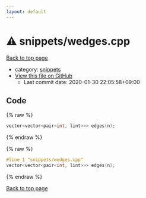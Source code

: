 ```yaml
---
layout: default
---
```


<!-- mathjax config similar to math.stackexchange -->
<script type="text/javascript" async
  src="https://cdnjs.cloudflare.com/ajax/libs/mathjax/2.7.5/MathJax.js?config=TeX-MML-AM_CHTML">
</script>
<script type="text/x-mathjax-config">
  MathJax.Hub.Config({
    TeX: { equationNumbers: { autoNumber: "AMS" }},
    tex2jax: {
      inlineMath: [ ['$','$'] ],
      processEscapes: true
    },
    "HTML-CSS": { matchFontHeight: false },
    displayAlign: "left",
    displayIndent: "2em"
  });
</script>

<script type="text/javascript" src="https://cdnjs.cloudflare.com/ajax/libs/jquery/3.4.1/jquery.min.js"></script>
<script src="https://cdn.jsdelivr.net/npm/jquery-balloon-js@1.1.2/jquery.balloon.min.js" integrity="sha256-ZEYs9VrgAeNuPvs15E39OsyOJaIkXEEt10fzxJ20+2I=" crossorigin="anonymous"></script>
<script type="text/javascript" src="../../assets/js/copy-button.js"></script>
<link rel="stylesheet" href="../../assets/css/copy-button.css" />


# :warning: snippets/wedges.cpp

<a href="../../index.html">Back to top page</a>

* category: <a href="../../index.html#67be68a348da3b850fb7daa10b034528">snippets</a>
* <a href="{{ site.github.repository_url }}/blob/master/snippets/wedges.cpp">View this file on GitHub</a>
    - Last commit date: 2020-01-30 22:05:58+09:00




## Code

<a id="unbundled"></a>
{% raw %}
```cpp
vector<vector<pair<int, lint>>> edges(n);
```
{% endraw %}

<a id="bundled"></a>
{% raw %}
```cpp
#line 1 "snippets/wedges.cpp"
vector<vector<pair<int, lint>>> edges(n);

```
{% endraw %}

<a href="../../index.html">Back to top page</a>

